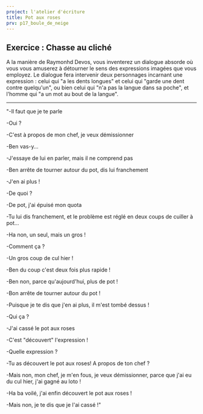 ```yaml
---
project: l'atelier d'écriture
title: Pot aux roses
prv: p17_boule_de_neige
---
```

## Exercice : Chasse au cliché
A la manière de Raymonhd Devos, vous inventerez un dialogue absorde où vous vous amuserez à détourner le sens des expressions imagées que vous employez. Le dialogue fera intervenir deux personnages incarnant une expression : celui qui "a les dents longues" et celui qui "garde une dent contre quelqu'un", ou bien celui qui "n'a pas la langue dans sa poche", et l'homme qui "a un mot au bout de la langue".

---

"-Il faut que je te parle

-Oui ?

-C'est à propos de mon chef, je veux démissionner

-Ben vas-y...

-J'essaye de lui en parler, mais il ne comprend pas

-Ben arrête de tourner autour du pot, dis lui franchement

-J'en ai plus !

-De quoi ?

-De pot, j'ai épuisé mon quota

-Tu lui dis franchement, et le problème est réglé en deux coups de cuiller à pot...

-Ha non, un seul, mais un gros !

-Comment ça ?

-Un gros coup de cul hier !

-Ben du coup c'est deux fois plus rapide !

-Ben non, parce qu'aujourd'hui, plus de pot !

-Bon arrête de tourner autour du pot !

-Puisque je te dis que j'en ai plus, il m'est tombé dessus !

-Qui ça ?

-J'ai cassé le pot aux roses

-C'est "découvert" l'expression !

-Quelle expression ?

-Tu as découvert le pot aux roses! A propos de ton chef ?

-Mais non, mon chef, je m'en fous, je veux démissionner, parce que j'ai eu du cul hier, j'ai gagné au loto !

-Ha ba voilé, j'ai enfin découvert le pot aux roses !

-Mais non, je te dis que je l'ai cassé !"
